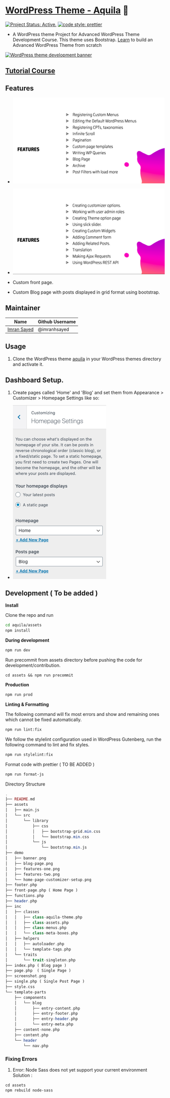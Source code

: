 # [WordPress Theme - Aquila](https://youtu.be/lNtw4yxEydM) 🎨
[![Project Status: Active.](https://www.repostatus.org/badges/latest/active.svg)](https://www.repostatus.org/#active) [![code style: prettier](https://img.shields.io/badge/code_style-prettier-ff69b4.svg?style=flat-square)](https://github.com/prettier/prettier)

* A WordPress theme Project for Advanced WordPress Theme Development Course.
This theme uses Bootstrap. [Learn](https://www.youtube.com/playlist?list=PLD8nQCAhR3tT3ehpyOpoYeUj3KHDEVK9h) to build an Advanced WordPress Theme from scratch

<a href="https://codeytek.com/course/advanced-wordpress-theme-development-course/" target="_blank">
<img src="https://codeytek.com/wp-content/uploads/2020/07/banner.png" alt="WordPress theme development banner" />
</a>

## [Tutorial Course](https://codeytek.com/course/advanced-wordpress-theme-development-course/)

## Features

- ![](demo/features-one.png)

- ![](demo/features-two.png)

- Custom front page.
- Custom Blog page with posts displayed in grid format using bootstrap.

## Maintainer

| Name                                                   | Github Username |
|--------------------------------------------------------|-----------------|
| [Imran Sayed](mailto:codeytek.academy@gmail.com)       |  @imranhsayed   |

## Usage

1. Clone the WordPress theme [aquila](https://github.com/imranhsayed/aquila) in your WordPress
themes directory and activate it.

## Dashboard Setup.

1. Create pages called 'Home' and 'Blog' and set them from Appearance > Customizer > Homepage Settings like so:

- ![](demo/home-page-customizer-setup.png)

## Development ( To be added )

**Install**

Clone the repo and run

```bash
cd aquila/assets
npm install
```

**During development**

```bash
npm run dev
```

Run precommit from assets directory before pushing the code for development/contribution.

```
cd assets && npm run precommit
```

**Production**

```bash
npm run prod
```

**Linting & Formatting**

The following command will fix most errors and show and remaining ones which cannot be fixed automatically.

```bash
npm run lint:fix
```

We follow the stylelint configuration used in WordPress Gutenberg, run the following command to lint and fix styles.

```bash
npm run stylelint:fix
```

Format code with prettier ( TO BE ADDED )

```bash
npm run format-js
```

Directory Structure

```php
.
├── README.md
├── assets
│   ├── main.js
│   └── src
│       └── library
│           ├── css
│           │   ├── bootstrap-grid.min.css
│           │   └── bootstrap.min.css
│           └── js
│               └── bootstrap.min.js
├── demo
│   ├── banner.png
│   ├── blog-page.png
│   ├── features-one.png
│   ├── features-two.png
│   └── home-page-customizer-setup.png
├── footer.php
├── front-page.php ( Home Page )
├── functions.php
├── header.php
├── inc
│   ├── classes
│   │   ├── class-aquila-theme.php
│   │   ├── class-assets.php
│   │   ├── class-menus.php
│   │   └── class-meta-boxes.php
│   ├── helpers
│   │   ├── autoloader.php
│   │   └── template-tags.php
│   └── traits
│       └── trait-singleton.php
├── index.php ( Blog page )
├── page.php  ( Single Page )
├── screenshot.png
├── single.php ( Single Post Page )
├── style.css
└── template-parts
    ├── components
    │   └── blog
    │       ├── entry-content.php
    │       ├── entry-footer.php
    │       ├── entry-header.php
    │       └── entry-meta.php
    ├── content-none.php
    ├── content.php
    └── header
        └── nav.php
```

### Fixing Errors

1. Error: Node Sass does not yet support your current environment
Solution : 
```shell
cd assets
npm rebuild node-sass
```
